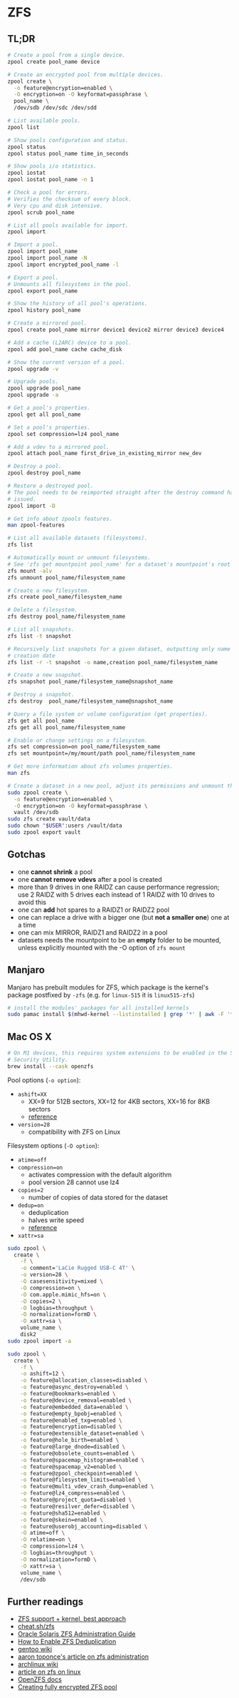 # ZFS

## TL;DR

```sh
# Create a pool from a single device.
zpool create pool_name device

# Create an encrypted pool from multiple devices.
zpool create \
  -o feature@encryption=enabled \
  -O encryption=on -O keyformat=passphrase \
  pool_name \
  /dev/sdb /dev/sdc /dev/sdd

# List available pools.
zpool list

# Show pools configuration and status.
zpool status
zpool status pool_name time_in_seconds

# Show pools i/o statistics.
zpool iostat
zpool iostat pool_name -n 1

# Check a pool for errors.
# Verifies the checksum of every block.
# Very cpu and disk intensive.
zpool scrub pool_name

# List all pools available for import.
zpool import

# Import a pool.
zpool import pool_name
zpool import pool_name -N
zpool import encrypted_pool_name -l

# Export a pool.
# Unmounts all filesystems in the pool.
zpool export pool_name

# Show the history of all pool's operations.
zpool history pool_name

# Create a mirrored pool.
zpool create pool_name mirror device1 device2 mirror device3 device4

# Add a cache (L2ARC) device to a pool.
zpool add pool_name cache cache_disk

# Show the current version of a pool.
zpool upgrade -v

# Upgrade pools.
zpool upgrade pool_name
zpool upgrade -a

# Get a pool's properties.
zpool get all pool_name

# Set a pool's properties.
zpool set compression=lz4 pool_name

# Add a vdev to a mirrored pool.
zpool attach pool_name first_drive_in_existing_mirror new_dev

# Destroy a pool.
zpool destroy pool_name

# Restore a destroyed pool.
# The pool needs to be reimported straight after the destroy command has been
# issued.
zpool import -D

# Get info about zpools features.
man zpool-features

# List all available datasets (filesystems).
zfs list

# Automatically mount or unmount filesystems.
# See 'zfs get mountpoint pool_name' for a dataset's mountpoint's root path.
zfs mount -alv
zfs unmount pool_name/filesystem_name

# Create a new filesystem.
zfs create pool_name/filesystem_name

# Delete a filesystem.
zfs destroy pool_name/filesystem_name

# List all snapshots.
zfs list -t snapshot

# Recursively list snapshots for a given dataset, outputting only name and
# creation date
zfs list -r -t snapshot -o name,creation pool_name/filesystem_name

# Create a new snapshot.
zfs snapshot pool_name/filesystem_name@snapshot_name

# Destroy a snapshot.
zfs destroy  pool_name/filesystem_name@snapshot_name

# Query a file system or volume configuration (get properties).
zfs get all pool_name
zfs get all pool_name/filesystem_name

# Enable or change settings on a filesystem.
zfs set compression=on pool_name/filesystem_name
zfs set mountpoint=/my/mount/path pool_name/filesystem_name

# Get more information about zfs volumes properties.
man zfs
```

```sh
# Create a dataset in a new pool, adjust its permissions and unmount the pool.
sudo zpool create \
  -o feature@encryption=enabled \
  -O encryption=on -O keyformat=passphrase \
  vault /dev/sdb
sudo zfs create vault/data
sudo chown "$USER":users /vault/data
sudo zpool export vault
```

## Gotchas

- one **cannot shrink** a pool
- one **cannot remove vdevs** after a pool is created
- more than 9 drives in one RAIDZ can cause performance regression; use 2 RAIDZ with 5 drives each instead of 1 RAIDZ with 10 drives to avoid this
- one can **add** hot spares to a RAIDZ1 or RAIDZ2 pool
- one can replace a drive with a bigger one (but **not a smaller one**) one at a time
- one can mix MIRROR, RAIDZ1 and RAIDZ2 in a pool
- datasets needs the mountpoint to be an **empty** folder to be mounted, unless explicitly mounted with the -O option of `zfs mount`

## Manjaro

Manjaro has prebuilt modules for ZFS, which package is the kernel's package postfixed by `-zfs` (e.g. for `linux-515` it is `linux515-zfs`)

```sh
# install the modules' packages for all installed kernels
sudo pamac install $(mhwd-kernel --listinstalled | grep '*' | awk -F '* ' '{print $2}' | xargs -I {} echo {}-zfs)
```

## Mac OS X

```sh
# On M1 devices, this requires system extensions to be enabled in the Startup
# Security Utility.
brew install --cask openzfs
```

Pool options (`-o option`):

* `ashift=XX`
  * XX=9 for 512B sectors, XX=12 for 4KB sectors, XX=16 for 8KB sectors
  * [reference](http://open-zfs.org/wiki/Performance_tuning#Alignment_Shift_.28ashift.29)
* `version=28`
  * compatibility with ZFS on Linux

Filesystem options (`-O option`):

* `atime=off`
* `compression=on`
  * activates compression with the default algorithm
  * pool version 28 cannot use lz4
* `copies=2`
  * number of copies of data stored for the dataset
* `dedup=on`
  * deduplication
  * halves write speed
  * [reference](http://open-zfs.org/wiki/Performance_tuning#Deduplication)
* `xattr=sa`

```sh
sudo zpool \
  create \
    -f \
    -o comment='LaCie Rugged USB-C 4T' \
    -o version=28 \
    -O casesensitivity=mixed \
    -O compression=on \
    -O com.apple.mimic_hfs=on \
    -O copies=2 \
    -O logbias=throughput \
    -O normalization=formD \
    -O xattr=sa \
    volume_name \
    disk2
sudo zpool import -a
```

```sh
sudo zpool \
  create \
    -f \
    -o ashift=12 \
    -o feature@allocation_classes=disabled \
    -o feature@async_destroy=enabled \
    -o feature@bookmarks=enabled \
    -o feature@device_removal=enabled \
    -o feature@embedded_data=enabled \
    -o feature@empty_bpobj=enabled \
    -o feature@enabled_txg=enabled \
    -o feature@encryption=disabled \
    -o feature@extensible_dataset=enabled \
    -o feature@hole_birth=enabled \
    -o feature@large_dnode=disabled \
    -o feature@obsolete_counts=enabled \
    -o feature@spacemap_histogram=enabled \
    -o feature@spacemap_v2=enabled \
    -o feature@zpool_checkpoint=enabled \
    -o feature@filesystem_limits=enabled \
    -o feature@multi_vdev_crash_dump=enabled \
    -o feature@lz4_compress=enabled \
    -o feature@project_quota=disabled \
    -o feature@resilver_defer=disabled \
    -o feature@sha512=enabled \
    -o feature@skein=enabled \
    -o feature@userobj_accounting=disabled \
    -O atime=off \
    -O relatime=on \
    -O compression=lz4 \
    -O logbias=throughput \
    -O normalization=formD \
    -O xattr=sa \
    volume_name \
    /dev/sdb
```

## Further readings

- [ZFS support + kernel, best approach]
- [cheat.sh/zfs]
- [Oracle Solaris ZFS Administration Guide]
- [How to Enable ZFS Deduplication]
- [gentoo wiki]
- [aaron toponce's article on zfs administration]
- [archlinux wiki]
- [article on zfs on linux]
- [OpenZFS docs]
- [Creating fully encrypted ZFS pool]

[aaron toponce's article on zfs administration]: https://pthree.org/2012/12/04/zfs-administration-part-i-vdevs/
[archlinux wiki]: https://wiki.archlinux.org/title/ZFS
[article on zfs on linux]: https://blog.heckel.io/2017/01/08/zfs-encryption-openzfs-zfs-on-linux
[cheat.sh/zfs]: https://cheat.sh/zfs
[creating fully encrypted zfs pool]: https://timor.site/2021/11/creating-fully-encrypted-zfs-pool/
[gentoo wiki]: https://wiki.gentoo.org/wiki/ZFS
[how to enable zfs deduplication]: https://linuxhint.com/zfs-deduplication/
[openzfs docs]: https://openzfs.github.io/openzfs-docs/
[oracle solaris zfs administration guide]: https://docs.oracle.com/cd/E19253-01/819-5461/index.html
[zfs support + kernel, best approach]: https://forum.manjaro.org/t/zfs-support-kernel-best-approach/33329/2
